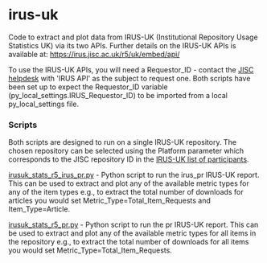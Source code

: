 # irus-uk
Code to extract and plot data from IRUS-UK (Institutional Repository Usage Statistics UK) via its two APIs. Further details on the IRUS-UK APIs is available at: https://irus.jisc.ac.uk/r5/uk/embed/api/

To use the IRUS-UK APIs, you will need a Requestor_ID - contact the [JISC helpdesk](mailto:help@jisc.ac.uk) with 'IRUS API' as the subject to request one. Both scripts have been set up to expect the Requestor_ID variable (py_local_settings.IRUS_Requestor_ID) to be imported from a local py_local_settings file. 

### Scripts
Both scripts are designed to run on a single IRUS-UK repository. The chosen repository can be selected using the Platform parameter which corresponds to the JISC repository ID in the [IRUS-UK list of participants](https://irus.jisc.ac.uk/r5/uk/about/participants/#results_area).

[irusuk_stats_r5_irus_pr.py](https://github.com/ctibbs/irus-uk/blob/main/irusuk_stats_r5_irus_pr.py) - Python script to run the irus_pr IRUS-UK report. This can be used to extract and plot any of the available metric types for any of the item types e.g., to extract the total number of downloads for articles you would set Metric_Type=Total_Item_Requests and Item_Type=Article.

[irusuk_stats_r5_pr.py](https://github.com/ctibbs/irus-uk/blob/main/irusuk_stats_r5_pr.py) - Python script to run the pr IRUS-UK report. This can be used to extract and plot any of the available metric types for all items in the repository e.g., to extract the total number of downloads for all items you would set Metric_Type=Total_Item_Requests.

